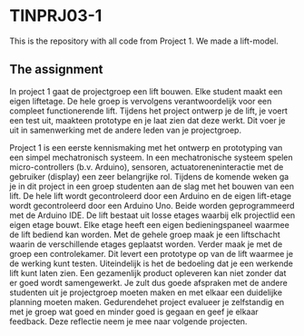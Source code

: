 # TINPRJ03-1
This is the repository with all code from Project 1. We made a lift-model. 

## The assignment
In project 1 gaat de projectgroep een lift bouwen. Elke student maakt een eigen liftetage. De hele groep is vervolgens verantwoordelijk voor een compleet functionerende lift. Tijdens het project ontwerp je de lift, je voert een test uit, maakteen prototype en je laat zien dat deze werkt. Dit voer je uit in samenwerking met de andere leden van je projectgroep.

Project 1 is een eerste kennismaking met het ontwerp en prototyping van een simpel mechatronisch systeem. In een mechatronische systeem spelen micro-controllers (b.v. Arduino), sensoren, actuatoreneninteractie met de gebruiker (display) een zeer belangrijke rol. Tijdens de komende weken ga je in dit project in een groep studenten aan de slag met het bouwen van een lift. De hele lift wordt gecontroleerd door een Arduino en de eigen lift-etage wordt gecontroleerd door een Arduino Uno. Beide worden geprogrammeerd met de Arduino IDE. De lift bestaat uit losse etages waarbij elk projectlid een eigen etage bouwt. Elke etage heeft een eigen bedieningspaneel waarmee de lift bediend kan worden. Met de gehele groep maak je een liftschacht waarin de verschillende etages geplaatst worden. Verder maak je met de groep een controlekamer. Dit levert een prototype op van de lift waarmee je de werking kunt testen. Uiteindelijk is het de bedoeling dat je een werkende lift kunt laten zien. Een gezamenlijk product opleveren kan niet zonder dat er goed wordt samengewerkt. Je zult dus goede afspraken met  de andere studenten uit je projectgroep moeten maken en met elkaar een duidelijke planning moeten maken. Gedurendehet project evalueer je zelfstandig en met je groep wat goed en minder goed is gegaan en geef je elkaar feedback. Deze reflectie neem je mee naar volgende projecten.
